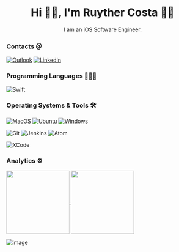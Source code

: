 
<h1 align='center'>
  Hi 🙋‍♂️, I'm Ruyther Costa 👨‍💻
</h1>

<p align='center'>
  I am an iOS Software Engineer.
</p>

### Contacts ＠

[![Outlook](https://img.shields.io/badge/Microsoft_Outlook-0078D4?style=for-the-badge&logo=microsoft-outlook&logoColor=white)](mailto:ruy_fusion@hotmail.com.com)
[![LinkedIn](https://img.shields.io/badge/linkedin-%230077B5.svg?style=for-the-badge&logo=LinkedIn&logoColor=white)](https://www.linkedin.com/in/ruyther-parente-da-costa-3781136a/?locale=en_US)

### Programming Languages 👨🏻‍💻

![Swift](https://img.shields.io/badge/Swift-FA7343?style=for-the-badge&logo=swift&logoColor=white)

### Operating Systems & Tools 🛠 

[![MacOS](https://img.shields.io/badge/MacOS-%23555555?style=flat&logo=macos&logoColor=white)](https://www.apple.com/macos/)
[![Ubuntu](https://img.shields.io/badge/Ubuntu-%23555555?style=flat&logo=ubuntu&logoColor=white)](https://ubuntu.com/)
[![Windows](https://img.shields.io/badge/Windows-%23555555?style=flat&logo=windows&logoColor=white)](https://www.microsoft.com/en-us/windows)

![Git](https://img.shields.io/badge/Git-F05032?style=for-the-badge&logo=git&logoColor=white)
![Jenkins](https://img.shields.io/badge/Jenkins-D24939?style=for-the-badge&logo=Jenkins&logoColor=white)
![Atom](https://img.shields.io/badge/Atom-66595C?style=for-the-badge&logo=Atom&logoColor=white)

![XCode](https://img.shields.io/badge/Xcode-007ACC?style=flat-square&logo=Xcode&logoColor=white)

### Analytics ⚙️

<p>
  <a href="https://github.com/Themakew/github-readme-stats">
    <img
      align="center"
      height="165"
      src="https://github-readme-stats.vercel.app/api?username=Themakew&count_private=true&show_icons=true&custom_title=Ruyther's%20Github%20Stats&hide=issues&theme=vision-friendly-dark"
    />
  </a>
  
  <a href="https://github.com/Themakew/github-readme-stats">
    <img
      align="center"
      height="165"
      src="https://github-readme-streak-stats.herokuapp.com/?user=Themakew&hide_border=true&theme=vision-friendly-dark"
    />
  </a>
</p>

![image](https://leetcode-stat-api.herokuapp.com/Themakew/theme=dark)
